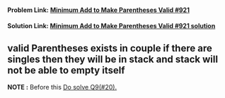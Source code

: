 #### **Problem Link:** [Minimum Add to Make Parentheses Valid #921](https://leetcode.com/problems/minimum-add-to-make-parentheses-valid/)

#### **Solution Link:** [Minimum Add to Make Parentheses Valid #921 solution](./Solution.java)
## valid Parentheses exists in couple if there are singles then they will be in stack and stack will not be able to empty itself

**NOTE :** Before this [Do solve Q9(#20).](https://github.com/heyimvikash/DataStructures-And-Algorithms/blob/5a3fb0ea815aefe7e8ced7842a7b3de8e089e07d/02.%20Stack/LeetCode%20Qs/09.%20Valid%20Parentheses%20%2320/Resources.md)
